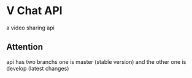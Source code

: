 # V Chat API

a video sharing api

## Attention

api has two branchs one is master (stable version) and the other one is develop (latest changes)

